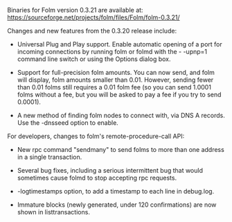 Binaries for Folm version 0.3.21 are available at:
  https://sourceforge.net/projects/folm/files/Folm/folm-0.3.21/

Changes and new features from the 0.3.20 release include:

* Universal Plug and Play support.  Enable automatic opening of a port for incoming connections by running folm or folmd with the - -upnp=1 command line switch or using the Options dialog box.

* Support for full-precision folm amounts.  You can now send, and folm will display, folm amounts smaller than 0.01.  However, sending fewer than 0.01 folms still requires a 0.01 folm fee (so you can send 1.0001 folms without a fee, but you will be asked to pay a fee if you try to send 0.0001).

* A new method of finding folm nodes to connect with, via DNS A records. Use the -dnsseed option to enable.

For developers, changes to folm's remote-procedure-call API:

* New rpc command "sendmany" to send folms to more than one address in a single transaction.

* Several bug fixes, including a serious intermittent bug that would sometimes cause folmd to stop accepting rpc requests. 

* -logtimestamps option, to add a timestamp to each line in debug.log.

* Immature blocks (newly generated, under 120 confirmations) are now shown in listtransactions.
